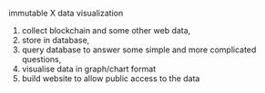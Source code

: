 immutable X data visualization


1) collect blockchain and some other web data,
2) store in database,
3) query database to answer some simple and more complicated questions,
4) visualise data in graph/chart format
5) build website to allow public access to the data
